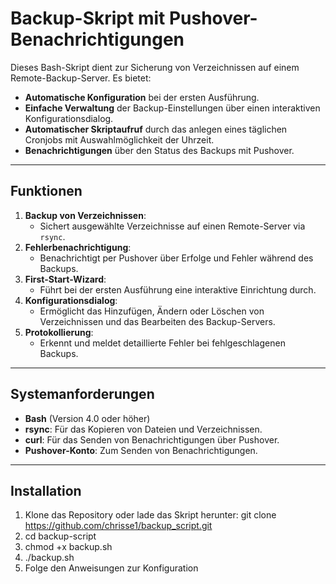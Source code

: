 # Backup-Skript mit Pushover-Benachrichtigungen

Dieses Bash-Skript dient zur Sicherung von Verzeichnissen auf einem Remote-Backup-Server. Es bietet:
- **Automatische Konfiguration** bei der ersten Ausführung.
- **Einfache Verwaltung** der Backup-Einstellungen über einen interaktiven Konfigurationsdialog.
- **Automatischer Skriptaufruf** durch das anlegen eines täglichen Cronjobs mit Auswahlmöglichkeit der Uhrzeit.
- **Benachrichtigungen** über den Status des Backups mit Pushover.

---

## **Funktionen**
1. **Backup von Verzeichnissen**:
   - Sichert ausgewählte Verzeichnisse auf einen Remote-Server via `rsync`.
2. **Fehlerbenachrichtigung**:
   - Benachrichtigt per Pushover über Erfolge und Fehler während des Backups.
3. **First-Start-Wizard**:
   - Führt bei der ersten Ausführung eine interaktive Einrichtung durch.
4. **Konfigurationsdialog**:
   - Ermöglicht das Hinzufügen, Ändern oder Löschen von Verzeichnissen und das Bearbeiten des Backup-Servers.
5. **Protokollierung**:
   - Erkennt und meldet detaillierte Fehler bei fehlgeschlagenen Backups.

---

## **Systemanforderungen**
- **Bash** (Version 4.0 oder höher)
- **rsync**: Für das Kopieren von Dateien und Verzeichnissen.
- **curl**: Für das Senden von Benachrichtigungen über Pushover.
- **Pushover-Konto**: Zum Senden von Benachrichtigungen.

---

## **Installation**
1. Klone das Repository oder lade das Skript herunter:
   git clone https://github.com/chrisse1/backup_script.git
2. cd backup-script
3. chmod +x backup.sh
4. ./backup.sh
5. Folge den Anweisungen zur Konfiguration
